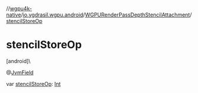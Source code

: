 //[wgpu4k-native](../../../index.md)/[io.ygdrasil.wgpu.android](../index.md)/[WGPURenderPassDepthStencilAttachment](index.md)/[stencilStoreOp](stencil-store-op.md)

# stencilStoreOp

[android]\

@[JvmField](https://kotlinlang.org/api/core/kotlin-stdlib/kotlin.jvm/-jvm-field/index.html)

var [stencilStoreOp](stencil-store-op.md): [Int](https://kotlinlang.org/api/core/kotlin-stdlib/kotlin/-int/index.html)